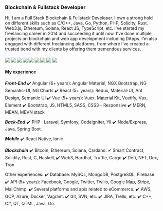 ### Blockchain & Fullstack Developer

Hi, I am a Full Stack Blockchain & Fullstack Developer. 
I own a strong hold on different skills such as C/C++, Java, Go, Python, PHP, Solidity, Rust, Web3.js, Ethereum, Solana, React JS, TypeScript, etc. I've started my freelancing career in 2014 and succeeding it until now. I've done multiple projects on blockchain and web app development including DApps. I'm also engaged with different freelancing platforms, from where I've created a trusted bond with my clients by offering them tremendous services.   

####      ![](https://img.shields.io/badge/Blockchain-blue) ![](https://img.shields.io/badge/Ethereum-blue) ![](https://img.shields.io/badge/Solana-blue) ![](https://img.shields.io/badge/Solidity-blue) ![](https://img.shields.io/badge/Web3.js-blue) ![](https://img.shields.io/badge/Smart%20Contracts-blue) ![](https://img.shields.io/badge/Cryptocurrency-blue) ![](https://img.shields.io/badge/React-blue) ![](https://img.shields.io/badge/Node-blue)

#### My experience 

***Front-End***
✔️ Angular (6+ years): Angular Material, NGX Bootstrap, NG Semantic-UI, NG Charts
✔️ React (5+ years): Redux, Material-UI, Ant Design, Semantic UI
✔️ Vue (5+ years): Vuex, Material Kit, Vuetify, Vux, Element
✔️ Bootstrap, JS, HTML5, SASS, CSS3 - Responsive
✔️ MERN, MEAN, MEVN stack

***Back-End***
✔️ PHP : Laravel, Symfony, CodeIgniter, Yii
✔️ Node/Express, Java, Spring Boot.

***Mobile***
✔️ React Native, Ionic

***Blockchain***
✔️ Bitcoin, Ethereum, Solana, Cardano.
✔ Smart Contract️, Solidity, Rust, C, Haskell, 
✔️ Web3, Hardhat, Truffle, Cargo
✔️ Defi, NFT, Dex, Tron

Other experiences:
✔️ Database: MySQL, MongoDB, PostgreSQL, Firebase.
✔️ API (5+ years): Facebook, Google, Twitter, Twilio, Google Map, Stripe, MailChimp.
✔️ Several platforms and apis related to eCommerce.
✔️ AWS, GCP, Azure, Docker, Vagrant.
✔️ Git, SVN, etc.
✔️ JIRA, Trello, etc.
✔️ C++, C#, QT, QTML, Java, Go.
